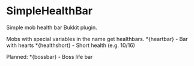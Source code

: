 # SimpleHealthBar
Simple mob health bar Bukkit plugin.

Mobs with special variables in the name get healthbars.
*{heartbar} - Bar with hearts
*{healthshort} - Short health (e.g. 10/16)

Planned:
*{bossbar} - Boss life bar
